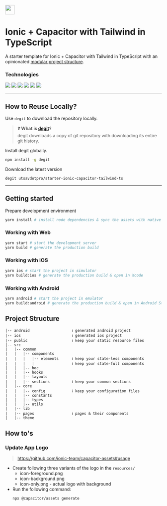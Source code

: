 [<img src="https://ik.imagekit.io/iutsav/fork_l0RKONb5l.svg" height="30" />](https://githubbox.com/utsavdotpro/starter-ionic-capacitor-tailwind-ts)

# Ionic + Capacitor with Tailwind in TypeScript

A starter template for Ionic + Capacitor with Tailwind in TypeScript with an opinionated [modular project structure](#project-structure).

### Technologies

[![](https://img.shields.io/badge/Ionic-v7-176bff?style=for-the-badge&logo=ionic)](https://ionicframework.com/)
[![](https://img.shields.io/badge/Capacitor-v6-119eff?style=for-the-badge&logo=capacitor)](https://capacitorjs.com/)
[![](https://img.shields.io/badge/React-v18-149eca?style=for-the-badge&logo=react)](https://react.dev/)
[![](https://img.shields.io/badge/Tailwind-v3-38bdf8?style=for-the-badge&logo=tailwindcss)](https://tailwindcss.com)
[![](https://img.shields.io/badge/TypeScript-v4-3178c6?style=for-the-badge&logo=typescript)](https://typescriptlang.org)
[![](https://img.shields.io/badge/Vite-v5-646cff?style=for-the-badge&logo=vite)](https://vitejs.dev/)

---

## How to Reuse Locally?

Use `degit` to download the repository locally.

> **❓ What is [degit](https://github.com/Rich-Harris/degit)?**  
> degit downloads a copy of git repository with downloading its entire git history.

Install degit globally.

```bash
npm install -g degit
```

Download the latest version

```bash
degit utsavdotpro/starter-ionic-capacitor-tailwind-ts
```

---

## Getting started

Prepare development environment

```bash
yarn install # install node dependencies & sync the assets with native projects
```

### Working with Web

```bash
yarn start # start the development server
yarn build # generate the production build
```

### Working with iOS

```bash
yarn ios # start the project in simulator
yarn build:ios # generate the production build & open in Xcode
```

### Working with Android

```bash
yarn android # start the project in emulator
yarn build:android # generate the production build & open in Android Studio
```

## Project Structure

```
|-- android                   ℹ️ generated android project
|-- ios                       ℹ️ generated ios project
|-- public                    ℹ️ keep your static resource files
|-- src
|   |-- common
|   |   |-- components
|   |   |   |-- elements      ℹ️ keep your state-less components
|   |   |   |                 ℹ️ keep your state-full components
|   |   |-- hoc
|   |   |-- hooks
|   |   |-- layouts
|   |   |-- sections          ℹ️ keep your common sections
|   |-- core
|   |   |-- config            ℹ️ keep your configuration files
|   |   |-- constants
|   |   |-- types
|   |   |-- utils
|   |-- lib
|   |-- pages                 ℹ️ pages & their components
|   |-- theme
```

## How to's

### Update App Logo

> https://github.com/ionic-team/capacitor-assets#usage

- Create following three variants of the logo in the `resources/`
  - icon-foreground.png
  - icon-background.png
  - icon-only.png - actual logo with background
- Run the following command:
  ```bash
  npx @capacitor/assets generate
  ```
